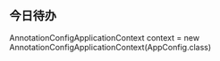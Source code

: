 ## 今日待办


AnnotationConfigApplicationContext context = new AnnotationConfigApplicationContext(AppConfig.class)
